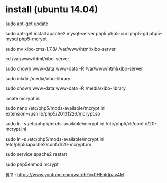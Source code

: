 # install (ubuntu 14.04)
sudo apt-get update

sudo apt-get install apache2 mysql-server php5 php5-curl php5-gd php5-mysql php5-mcrypt


sudo mv xibo-cms-1.7.8/ /var/www/html/xibo-server

cd /var/www/html/xibo-server

sudo chown www-data:www-data -R /var/www/html/xibo-server

sudo mkdir /media/xibo-library

sudo chown www-data:www-data -R /media/xibo-library


locate mcrypt.ini

sudo nano /etc/php5/mods-available/mcrypt.ini  
extension=/usr/lib/php5/20131226/mcrypt.so

sudo ln -s /etc/php5/mods-available/mcrypt.ini /etc/php5/cli/conf.d/20-mcrypt.ini

sudo ln -s /etc/php5/mods-available/mcrypt.ini /etc/php5/apache2/conf.d/20-mcrypt.ini

sudo service apache2 restart

 sudo php5enmod mcrypt
 
 참고 : https://www.youtube.com/watch?v=0HEnIdpJy4M 
